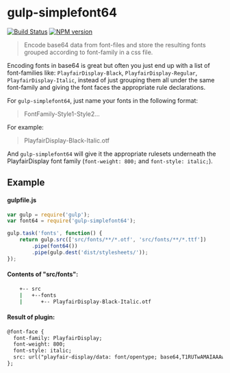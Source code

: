 # gulp-simplefont64

[![Build Status](https://travis-ci.org/joshblack/gulp-simplefont64.png?branch=master)](https://travis-ci.org/joshblack/gulp-simplefont64) [![NPM version](https://badge.fury.io/js/gulp-simplefont64.png)](http://badge.fury.io/js/gulp-simplefont64)

> Encode base64 data from font-files and store the resulting fonts grouped according to font-family in a css file.

Encoding fonts in base64 is great but often you just end up with a list of font-families like: `PlayfairDisplay-Black`, `PlayfairDisplay-Regular`, `PlayfairDisplay-Italic`, instead of just grouping them all under the same font-family and giving the font faces the appropriate rule declarations.

For `gulp-simplefont64`, just name your fonts in the following format:

> FontFamily-Style1-Style2...

For example:

> PlayfairDisplay-Black-Italic.otf

And `gulp-simplefont64` will give it the appropriate rulesets underneath the PlayfairDisplay font family (`font-weight: 800;` and `font-style: italic;`).

## Example

#### gulpfile.js

```js
var gulp = require('gulp');
var font64 = require('gulp-simplefont64');

gulp.task('fonts', function() {
    return gulp.src(['src/fonts/**/*.otf', 'src/fonts/**/*.ttf'])
        .pipe(font64())
        .pipe(gulp.dest('dist/stylesheets/'));
});
```

#### Contents of "src/fonts":

```bash
    +-- src
    |   +--fonts
    |      +-- PlayfairDisplay-Black-Italic.otf
```

#### Result of plugin: 

```html
@font-face {
  font-family: PlayfairDisplay;
  font-weight: 800;
  font-style: italic;
  src: url("playfair-display/data: font/opentype; base64,T1RUTwAMAIAAAwBAQ0ZGICNw7jIAABE8AAFw1UdERUYSkBS7AAGPSAAAAERHUE9TXJ5OgwABqaAAAJDYR1NVQmMeE9EAAY+MAAAaFE9TLzJuRIYyAAABMAAAAGBjbWFw5kH1tQAACbgAAAdkaGVhZANwzXwAAADMAAAANmhoZWERJQwdAAABBAAAACRobXR4PCvh+gABghQAAA00bWF4cANNUAAAAAEoAAAABm5hbWUD6eGxAAABkAAACCdwb3N0/zwAKQAAERwAAAAgAAEAAAABAQbN9rJqXw889QADCAAAAAAAzmtAdgAAAADOa0B2/Qr9/ 
};
```